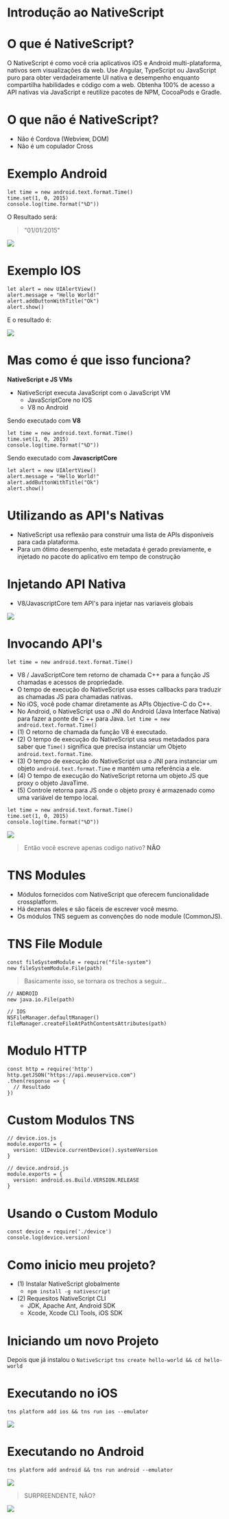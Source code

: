 # Introdução ao NativeScript

# O que é **NativeScript**?
O NativeScript é como você cria aplicativos iOS e Android multi-plataforma, nativos sem visualizações da web. Use Angular, TypeScript ou JavaScript puro para obter verdadeiramente UI nativa e desempenho enquanto compartilha habilidades e código com a web. Obtenha 100% de acesso a API nativas via JavaScript e reutilize pacotes de NPM, CocoaPods e Gradle.

# O que não é **NativeScript**?
- Não é Cordova (Webview, DOM)
- Não é um copulador Cross

# Exemplo Android

```
let time = new android.text.format.Time()
time.set(1, 0, 2015)
console.log(time.format("%D"))
```
O Resultado será: 
> "01/01/2015"

<img src="https://media.giphy.com/media/7YdfM2p9FqmfC/giphy.gif">

# Exemplo IOS
```
let alert = new UIAlertView()
alert.message = "Hello World!"
alert.addButtonWithTitle("Ok")
alert.show()
```
E o resultado é: 

<img src="http://i.imgur.com/3Z9nB19.png">

# Mas como é que isso funciona?

**NativeScript e JS VMs**

- NativeScript executa JavaScript com o JavaScript VM
  - JavaScriptCore no IOS
  - V8 no Android 
  


Sendo executado com **V8**
```
let time = new android.text.format.Time()
time.set(1, 0, 2015)
console.log(time.format("%D"))
```

Sendo executado com **JavascriptCore**
```
let alert = new UIAlertView()
alert.message = "Hello World!"
alert.addButtonWithTitle("Ok")
alert.show()
```
# Utilizando as API's Nativas
- NativeScript usa reflexão para construir uma lista de APIs disponíveis para cada plataforma.
- Para um ótimo desempenho, este metadata é gerado previamente, e injetado no pacote do aplicativo em tempo de construção
  
# Injetando API Nativa
- V8/JavascriptCore tem API's para injetar nas variaveis globais

<img src="https://img.scoop.it/cClViuEs1z2eATZzxdO_JDl72eJkfbmt4t8yenImKBVvK0kTmF0xjctABnaLJIm9">

# Invocando API's
`let time = new android.text.format.Time()`

- V8 / JavaScriptCore tem retorno de chamada C++ para a função JS chamadas e acessos de propriedade.  
- O tempo de execução do NativeScript usa esses callbacks para traduzir as chamadas JS para chamadas nativas.
- No iOS, você pode chamar diretamente as APIs Objective-C do C++.
- No Android, o NativeScript usa o JNI do Android (Java Interface Nativa) para fazer a ponte de C ++ para Java.
`let time = new android.text.format.Time()`
- (1) O retorno de chamada da função V8 é executado.
- (2) O tempo de execução do NativeScript usa seus metadados para saber que `Time()` significa que precisa instanciar um Objeto `android.text.format.Time`.
- (3) O tempo de execução do NativeScript usa o JNI para instanciar um objeto `android.text.format.Time` e mantém uma referência a ele.
- (4) O tempo de execução do NativeScript retorna um objeto JS que proxy o objeto JavaTime.
- (5) Controle retorna para JS onde o objeto proxy é armazenado como uma variável de tempo local.
```
let time = new android.text.format.Time()
time.set(1, 0, 2015)
console.log(time.format("%D"))
```

<img src="https://media1.tenor.com/images/e1cfabd510b87fb46c5879ed521f6dc0/tenor.gif?itemid=5875361">

> Então você escreve apenas codigo nativo? **NÃO**

# TNS Modules
- Módulos fornecidos com NativeScript que oferecem funcionalidade crossplatform.
- Há dezenas deles e são fáceis de escrever você mesmo.
- Os módulos TNS seguem as convenções do node module (CommonJS).

# TNS File Module
```
const fileSystemModule = require("file-system")
new fileSystemModule.File(path)
```
> Basicamente isso, se tornara os trechos a seguir...


```
// ANDROID
new java.io.File(path)

// IOS
NSFileManager.defaultManager()
fileManager.createFileAtPathContentsAttributes(path)

```

# Modulo HTTP
```
const http = require('http')
http.getJSON("https://api.meuservico.com")
.then(response => {
  // Resultado
})
```


# Custom Modulos TNS
```
// device.ios.js
module.exports = {
  version: UIDevice.currentDevice().systemVersion
}

// device.android.js
module.exports = {
  version: android.os.Build.VERSION.RELEASE
}
```

# Usando o Custom Modulo
```
const device = require('./device')
console.log(device.version)
```

# Como inicio meu projeto?
- (1) Instalar NativeScript globalmente
  - `npm install -g nativescript`
- (2) Requesitos NativeScript CLI
  - JDK, Apache Ant, Android SDK
  - Xcode, Xcode CLI Tools, iOS SDK
  
# Iniciando um novo Projeto

Depois que já instalou o `NativeScript`
`tns create hello-world && cd hello-world`

# Executando no iOS
`tns platform add ios && tns run ios --emulator`

<img src="http://developer.telerik.com/wp-content/uploads/2015/09/TNSiOS.jpg">

# Executando no Android
`tns platform add android && tns run android --emulator`

<img src="http://developer.telerik.com/wp-content/uploads/2015/09/TNSAndroid.jpg">


> SURPREENDENTE, NÃO?

<img src="https://i.imgur.com/s9bPVaK.gif">
